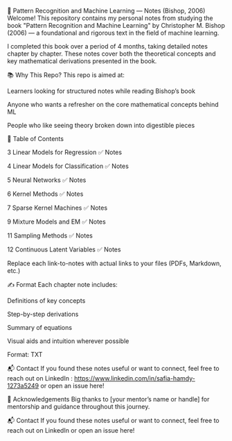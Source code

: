 🧠 Pattern Recognition and Machine Learning — Notes (Bishop, 2006)
Welcome! This repository contains my personal notes from studying the book
"Pattern Recognition and Machine Learning" by Christopher M. Bishop (2006) — a foundational and rigorous text in the field of machine learning.

I completed this book over a period of 4 months, taking detailed notes chapter by chapter. These notes cover both the theoretical concepts and key mathematical derivations presented in the book.

📚 Why This Repo?
This repo is aimed at:

Learners looking for structured notes while reading Bishop’s book

Anyone who wants a refresher on the core mathematical concepts behind ML

People who like seeing theory broken down into digestible pieces

📖 Table of Contents

3	Linear Models for Regression	✅ Notes

4	Linear Models for Classification	✅ Notes

5	Neural Networks	✅ Notes

6	Kernel Methods	✅ Notes

7	Sparse Kernel Machines	✅ Notes

9	Mixture Models and EM	✅ Notes

11	Sampling Methods	✅ Notes

12	Continuous Latent Variables	✅ Notes

Replace each link-to-notes with actual links to your files (PDFs, Markdown, etc.)

✍️ Format
Each chapter note includes:

Definitions of key concepts

Step-by-step derivations

Summary of equations

Visual aids and intuition wherever possible

Format: TXT


📬 Contact
If you found these notes useful or want to connect, feel free to reach out on LinkedIn : https://www.linkedin.com/in/safia-hamdy-1273a5249 or open an issue here!



🙏 Acknowledgements
Big thanks to [your mentor’s name or handle] for mentorship and guidance throughout this journey.

📬 Contact
If you found these notes useful or want to connect, feel free to reach out on LinkedIn or open an issue here!

